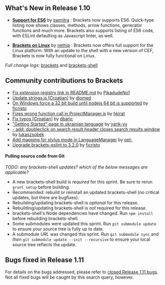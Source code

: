 What's New in Release 1.10
-------------------------

*  **[Support for ES6](https://github.com/adobe/brackets/pull/13635)** by [swmitra](https://github.com/swmitra) :
Brackets now supports ES6. Quick-type listing now shows classes, methods, arrow functions, generator functions and much more. Brackets also supports listing of ES6 code, with ESLint defaulting as Javascript linter, as well.
 
*  **[Brackets on Linux](https://github.com/adobe/brackets-shell/pull/619)** by [nethip](https://github.com/nethip) :
Brackets now offers full support for the Linux platform. With an update to the shell with a new version of CEF, Brackets is now fully functional on Linux.
 

_Full change logs:_ [brackets](https://github.com/adobe/brackets/compare/release-1.10...release#commits_bucket) and [brackets-shell](https://github.com/adobe/brackets-shell/compare/release-1.10...release#commits_bucket)



Community contributions to Brackets
-----------------------------------

* [Fix extension registry link in README.md](https://github.com/adobe/brackets/pull/13583) by [PikadudeNo1](https://github.com/PikadudeNo1)
* [Update strings.js [Croatian]](https://github.com/adobe/brackets/pull/13571) by [diomed](https://github.com/diomed)
* [On Windows force a 32 bit build until nodejs 64 bit is supported](https://github.com/adobe/brackets/pull/13384) by [ficristo](https://github.com/ficristo)
* [Fixes wrong function call in ProjectManager.js](https://github.com/adobe/brackets/pull/13611) by [hkirat](https://github.com/hkirat)
* [Fix typos [Croatian]](https://github.com/adobe/brackets/pull/13628) by [dbaric](https://github.com/dbaric)
* ["Getting Started" page in ukrainian language](https://github.com/adobe/brackets/pull/13397) by [yarik-vv](https://github.com/yarik-vv)
* [- add: doubleclick on search result header closes search results window](https://github.com/adobe/brackets/pull/13624) by [lukaszsobek](https://github.com/lukaszsobek)
* [Add mapping for stylus mode in LanguageManager](https://github.com/adobe/brackets/pull/13380) by [opl-](https://github.com/opl-)
* [Upgrade brackets-eslint to 3.2.0](https://github.com/adobe/brackets/pull/13717) by [ficristo](https://github.com/ficristo)


#### Pulling source code from Git
_TODO: any brackets-shell updates? which of the below messages are applicable?_

* A new brackets-shell build is _required_ for this sprint. Be sure to rerun `grunt setup` before building.
* Recommended: rebuild or reinstall an updated brackets-shell (no critical updates, but there are bugfixes).
* Rebuilding/updating brackets-shell is _optional_ for this release.
* Rebuilding/updating brackets-shell is _not_ required for this release.
* brackets-shell's Node dependencies have changed. Run `npm install` before rebuilding brackets-shell.
* Some submodules were updated this sprint. Run `git submodule update` to ensure your source tree is fully up to date.
* A submodule _URL_ was changed this sprint. Run `git submodule sync` and _then_ `git submodule update --init --recursive` to ensure your local source tree reflects the update.


Bugs fixed in Release 1.11
-------------------------
For details on the bugs addressed, please refer to [closed Release 1.11 bugs](https://github.com/adobe/brackets/issues?q=is%3Aclosed+milestone%3A%22Release+1.11%22). Not all fixed bugs will be caught by this search query, however.